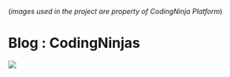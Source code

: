 (*images used in the project are property of CodingNinja Platform*)

# Blog : CodingNinjas
<img src = "imgs/index.png">
